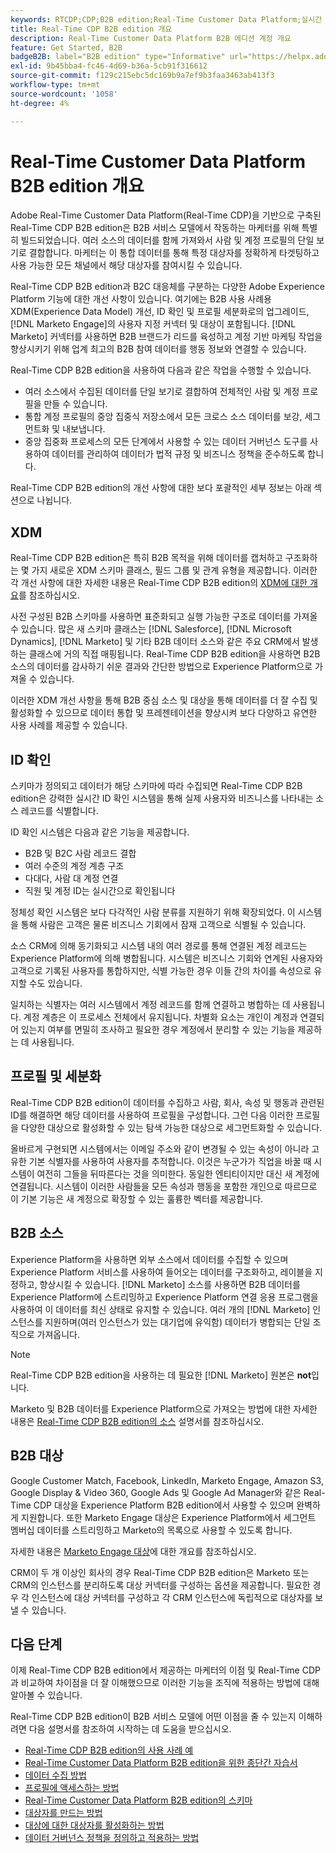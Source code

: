 ```yaml
---
keywords: RTCDP;CDP;B2B edition;Real-Time Customer Data Platform;실시간 고객 데이터 플랫폼;실시간 cdp;b2b;cdp;고객 AI
title: Real-Time CDP B2B edition 개요
description: Real-Time Customer Data Platform B2B 에디션 계정 개요
feature: Get Started, B2B
badgeB2B: label="B2B edition" type="Informative" url="https://helpx.adobe.com/kr/legal/product-descriptions/real-time-customer-data-platform-b2b-edition-prime-and-ultimate-packages.html newtab=true"
exl-id: 9b45bba4-fc46-4d69-b36a-5cb91f316612
source-git-commit: f129c215ebc5dc169b9a7ef9b3faa3463ab413f3
workflow-type: tm+mt
source-wordcount: '1058'
ht-degree: 4%

---
```


# Real-Time Customer Data Platform B2B edition 개요

Adobe Real-Time Customer Data Platform(Real-Time CDP)을 기반으로 구축된 Real-Time CDP B2B edition은 B2B 서비스 모델에서 작동하는 마케터를 위해 특별히 빌드되었습니다. 여러 소스의 데이터를 함께 가져와서 사람 및 계정 프로필의 단일 보기로 결합합니다. 마케터는 이 통합 데이터를 통해 특정 대상자를 정확하게 타겟팅하고 사용 가능한 모든 채널에서 해당 대상자를 참여시킬 수 있습니다.

Real-Time CDP B2B edition과 B2C 대응체를 구분하는 다양한 Adobe Experience Platform 기능에 대한 개선 사항이 있습니다. 여기에는 B2B 사용 사례용 XDM(Experience Data Model) 개선, ID 확인 및 프로필 세분화로의 업그레이드, [!DNL Marketo Engage]의 사용자 지정 커넥터 및 대상이 포함됩니다. [!DNL Marketo] 커넥터를 사용하면 B2B 브랜드가 리드를 육성하고 계정 기반 마케팅 작업을 향상시키기 위해 업계 최고의 B2B 참여 데이터를 행동 정보와 연결할 수 있습니다.

Real-Time CDP B2B edition을 사용하여 다음과 같은 작업을 수행할 수 있습니다.

* 여러 소스에서 수집된 데이터를 단일 보기로 결합하여 전체적인 사람 및 계정 프로필을 만들 수 있습니다.
* 통합 계정 프로필의 중앙 집중식 저장소에서 모든 크로스 소스 데이터를 보강, 세그먼트화 및 내보냅니다.
* 중앙 집중화 프로세스의 모든 단계에서 사용할 수 있는 데이터 거버넌스 도구를 사용하여 데이터를 관리하여 데이터가 법적 규정 및 비즈니스 정책을 준수하도록 합니다.

Real-Time CDP B2B edition의 개선 사항에 대한 보다 포괄적인 세부 정보는 아래 섹션으로 나뉩니다.

## XDM

Real-Time CDP B2B edition은 특히 B2B 목적을 위해 데이터를 캡처하고 구조화하는 몇 가지 새로운 XDM 스키마 클래스, 필드 그룹 및 관계 유형을 제공합니다. 이러한 각 개선 사항에 대한 자세한 내용은 Real-Time CDP B2B edition의 [XDM에 대한 개요](./schemas/b2b.md)를 참조하십시오.

사전 구성된 B2B 스키마를 사용하면 표준화되고 실행 가능한 구조로 데이터를 가져올 수 있습니다. 많은 새 스키마 클래스는 [!DNL Salesforce], [!DNL Microsoft Dynamics], [!DNL Marketo] 및 기타 B2B 데이터 소스와 같은 주요 CRM에서 발생하는 클래스에 거의 직접 매핑됩니다. Real-Time CDP B2B edition을 사용하면 B2B 소스의 데이터를 감사하기 쉬운 결과와 간단한 방법으로 Experience Platform으로 가져올 수 있습니다.

이러한 XDM 개선 사항을 통해 B2B 중심 소스 및 대상을 통해 데이터를 더 잘 수집 및 활성화할 수 있으므로 데이터 통합 및 프레젠테이션을 향상시켜 보다 다양하고 유연한 사용 사례를 제공할 수 있습니다.

## ID 확인

스키마가 정의되고 데이터가 해당 스키마에 따라 수집되면 Real-Time CDP B2B edition은 강력한 실시간 ID 확인 시스템을 통해 실제 사용자와 비즈니스를 나타내는 소스 레코드를 식별합니다.

ID 확인 시스템은 다음과 같은 기능을 제공합니다.

* B2B 및 B2C 사람 레코드 결합
* 여러 수준의 계정 계층 구조
* 다대다, 사람 대 계정 연결
* 직원 및 계정 ID는 실시간으로 확인됩니다

정체성 확인 시스템은 보다 다각적인 사람 분류를 지원하기 위해 확장되었다. 이 시스템을 통해 사람은 고객은 물론 비즈니스 기회에서 잠재 고객으로 식별될 수 있습니다.

소스 CRM에 의해 동기화되고 시스템 내의 여러 경로를 통해 연결된 계정 레코드는 Experience Platform에 의해 병합됩니다. 시스템은 비즈니스 기회와 연계된 사용자와 고객으로 기록된 사용자를 통합하지만, 식별 가능한 경우 이들 간의 차이를 속성으로 유지할 수도 있습니다.

일치하는 식별자는 여러 시스템에서 계정 레코드를 함께 연결하고 병합하는 데 사용됩니다. 계정 계층은 이 프로세스 전체에서 유지됩니다. 차별화 요소는 개인이 계정과 연결되어 있는지 여부를 면밀히 조사하고 필요한 경우 계정에서 분리할 수 있는 기능을 제공하는 데 사용됩니다.

## 프로필 및 세분화

Real-Time CDP B2B edition이 데이터를 수집하고 사람, 회사, 속성 및 행동과 관련된 ID를 해결하면 해당 데이터를 사용하여 프로필을 구성합니다. 그런 다음 이러한 프로필을 다양한 대상으로 활성화할 수 있는 탐색 가능한 대상으로 세그먼트화할 수 있습니다.

올바르게 구현되면 시스템에서는 이메일 주소와 같이 변경될 수 있는 속성이 아니라 고유한 기본 식별자를 사용하여 사용자를 추적합니다. 이것은 누군가가 직업을 바꿀 때 시스템이 여전히 그들을 뒤따른다는 것을 의미한다. 동일한 엔티티이지만 대신 새 계정에 연결됩니다. 시스템이 이러한 사람들을 모든 속성과 행동을 포함한 개인으로 따르므로 이 기본 기능은 새 계정으로 확장할 수 있는 훌륭한 벡터를 제공합니다.

## B2B 소스

Experience Platform을 사용하면 외부 소스에서 데이터를 수집할 수 있으며 Experience Platform 서비스를 사용하여 들어오는 데이터를 구조화하고, 레이블을 지정하고, 향상시킬 수 있습니다. [!DNL Marketo] 소스를 사용하면 B2B 데이터를 Experience Platform에 스트리밍하고 Experience Platform 연결 응용 프로그램을 사용하여 이 데이터를 최신 상태로 유지할 수 있습니다. 여러 개의 [!DNL Marketo] 인스턴스를 지원하며(여러 인스턴스가 있는 대기업에 유익함) 데이터가 병합되는 단일 조직으로 가져옵니다.

>[!NOTE]
>
>Real-Time CDP B2B edition을 사용하는 데 필요한 [!DNL Marketo] 원본은 **not**&#x200B;입니다.

Marketo 및 B2B 데이터를 Experience Platform으로 가져오는 방법에 대한 자세한 내용은 [Real-Time CDP B2B edition의 소스](./sources/b2b.md) 설명서를 참조하십시오.

## B2B 대상

Google Customer Match, Facebook, LinkedIn, Marketo Engage, Amazon S3, Google Display &amp; Video 360, Google Ads 및 Google Ad Manager와 같은 Real-Time CDP 대상을 Experience Platform B2B edition에서 사용할 수 있으며 완벽하게 지원합니다. 또한 Marketo Engage 대상은 Experience Platform에서 세그먼트 멤버십 데이터를 스트리밍하고 Marketo의 목록으로 사용할 수 있도록 합니다.

자세한 내용은 [Marketo Engage 대상](../destinations/catalog/adobe/marketo-engage.md)에 대한 개요를 참조하십시오.

CRM이 두 개 이상인 회사의 경우 Real-Time CDP B2B edition은 Marketo 또는 CRM의 인스턴스를 분리하도록 대상 커넥터를 구성하는 옵션을 제공합니다. 필요한 경우 각 인스턴스에 대상 커넥터를 구성하고 각 CRM 인스턴스에 독립적으로 대상자를 보낼 수 있습니다.

## 다음 단계

이제 Real-Time CDP B2B edition에서 제공하는 마케터의 이점 및 Real-Time CDP과 비교하여 차이점을 더 잘 이해했으므로 이러한 기능을 조직에 적용하는 방법에 대해 알아볼 수 있습니다.

Real-Time CDP B2B edition이 B2B 서비스 모델에 어떤 이점을 줄 수 있는지 이해하려면 다음 설명서를 참조하여 시작하는 데 도움을 받으십시오.

* [Real-Time CDP B2B edition의 사용 사례 예](./b2b-use-case.md)
* [Real-Time Customer Data Platform B2B edition을 위한 종단간 자습서](./b2b-tutorial.md)
* [데이터 수집 방법](./sources/b2b.md)
* [프로필에 액세스하는 방법](./profile/profile-overview.md)
* [Real-Time Customer Data Platform B2B edition의 스키마](./schemas/b2b.md)
* [대상자를 만드는 방법](./segmentation/b2b.md)
* [대상에 대한 대상자를 활성화하는 방법](./destinations/b2b.md)
* [데이터 거버넌스 정책을 정의하고 적용하는 방법](./privacy/data-governance-overview.md)
